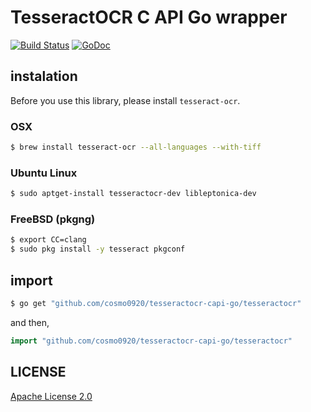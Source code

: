 TesseractOCR C API Go wrapper
===

[![Build Status](https://travis-ci.org/cosmo0920/tesseractocr-capi-go.svg?branch=master)](https://travis-ci.org/cosmo0920/tesseractocr-capi-go) [![GoDoc](https://godoc.org/github.com/cosmo0920/tesseractocr-capi-go/tesseractocr?status.png)](https://godoc.org/github.com/cosmo0920/tesseractocr-capi-go/tesseractocr)

## instalation

Before you use this library, please install `tesseract-ocr`.

### OSX

```bash
$ brew install tesseract-ocr --all-languages --with-tiff
```

### Ubuntu Linux

```bash
$ sudo aptget-install tesseractocr-dev libleptonica-dev
```

### FreeBSD (pkgng)

```bash
$ export CC=clang
$ sudo pkg install -y tesseract pkgconf
```

## import

```bash
$ go get "github.com/cosmo0920/tesseractocr-capi-go/tesseractocr"
```

and then,

```go
import "github.com/cosmo0920/tesseractocr-capi-go/tesseractocr"
```

## LICENSE

[Apache License 2.0](LICENSE)
